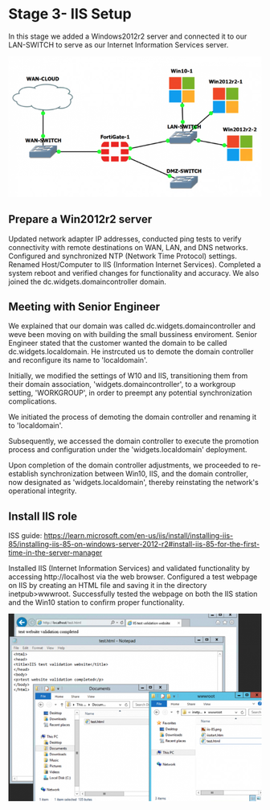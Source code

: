 # Stage 3- IIS Setup

In this stage we added a Windows2012r2 server and connected it to our LAN-SWITCH to serve as our Internet Information Services server.

![image](https://github.com/fabianreyyes/Networking-Tools-and-Technology-Capstone-Project/blob/main/images/endingtopologys3.png)

## Prepare a Win2012r2 server

Updated network adapter IP addresses, conducted ping tests to verify connectivity with remote destinations on WAN, LAN, and DNS networks. Configured and synchronized NTP (Network Time Protocol) settings. Renamed Host/Computer to IIS (Information Internet Services). Completed a system reboot and verified changes for functionality and accuracy. We also joined the dc.widgets.domaincontroller domain.

## Meeting with Senior Engineer

We explained that our domain was called dc.widgets.domaincontroller and weve been moving on with building the small bussiness enviroment. Senior Engineer stated that the customer wanted the domain to be called dc.widgets.localdomain. He instrcuted us to demote the domain controller and reconfigure its name to 'localdomain'.

Initially, we modified the settings of W10 and IIS, transitioning them from their domain association, 'widgets.domaincontroller', to a workgroup setting, 'WORKGROUP', in order to preempt any potential synchronization complications.

We initiated the process of demoting the domain controller and renaming it to 'localdomain'.

Subsequently, we accessed the domain controller to execute the promotion process and configuration under the 'widgets.localdomain' deployment. 

Upon completion of the domain controller adjustments, we proceeded to re-establish synchronization between Win10, IIS, and the domain controller, now designated as 'widgets.localdomain', thereby reinstating the network's operational integrity.

## Install IIS role

ISS guide: https://learn.microsoft.com/en-us/iis/install/installing-iis-85/installing-iis-85-on-windows-server-2012-r2#install-iis-85-for-the-first-time-in-the-server-manager

Installed IIS (Internet Information Services) and validated functionality by accessing http://localhost via the web browser. Configured a test webpage on IIS by creating an HTML file and saving it in the directory inetpub>wwwroot. Successfully tested the webpage on both the IIS station and the Win10 station to confirm proper functionality.

![image](https://github.com/fabianreyyes/Networking-Tools-and-Technology-Capstone-Project/blob/main/images/testpageiis.png)
